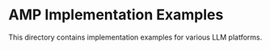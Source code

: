 # AMP Implementation Examples

This directory contains implementation examples for various LLM platforms.
